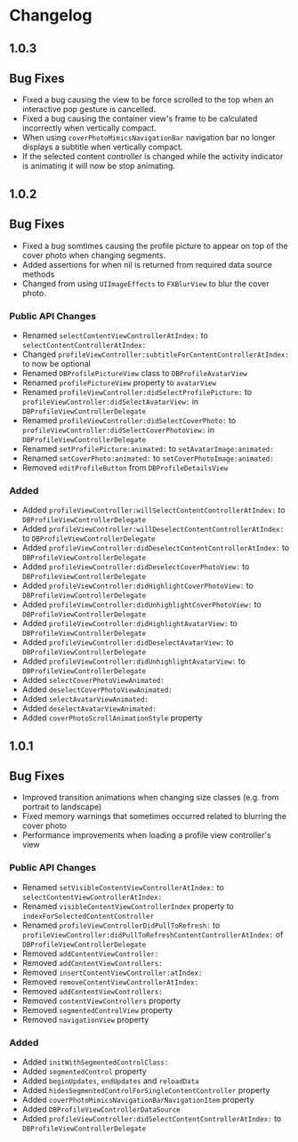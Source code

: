 # Changelog

## 1.0.3

## Bug Fixes

* Fixed a bug causing the view to be force scrolled to the top when an interactive pop gesture is cancelled.
* Fixed a bug causing the container view's frame to be calculated incorrectly when vertically compact.
* When using `coverPhotoMimicsNavigationBar` navigation bar no longer displays a subtitle when vertically compact.
* If the selected content controller is changed while the activity indicator is animating it will now be stop animating.

## 1.0.2

## Bug Fixes

* Fixed a bug somtimes causing the profile picture to appear on top of the cover photo when changing segments.
* Added assertions for when nil is returned from required data source methods
* Changed from using `UIImageEffects` to `FXBlurView` to blur the cover photo.

### Public API Changes

* Renamed `selectContentViewControllerAtIndex:` to `selectContentControllerAtIndex:`
* Changed `profileViewController:subtitleForContentControllerAtIndex:` to now be optional
* Renamed `DBProfilePictureView` class to `DBProfileAvatarView`
* Renamed `profilePictureView` property to `avatarView`
* Renamed `profileViewController:didSelectProfilePicture:` to `profileViewController:didSelectAvatarView:` in `DBProfileViewControllerDelegate`
* Renamed `profileViewController:didSelectCoverPhoto:` to `profileViewController:didSelectCoverPhotoView:` in `DBProfileViewControllerDelegate`
* Renamed `setProfilePicture:animated:` to `setAvatarImage:animated:`
* Renamed `setCoverPhoto:animated:` to `setCoverPhotoImage:animated:`
* Removed `editProfileButton` from `DBProfileDetailsView`

### Added

* Added `profileViewController:willSelectContentControllerAtIndex:` to `DBProfileViewControllerDelegate`
* Added `profileViewController:willDeselectContentControllerAtIndex:` to `DBProfileViewControllerDelegate`
* Added `profileViewController:didDeselectContentControllerAtIndex:` to `DBProfileViewControllerDelegate`
* Added `profileViewController:didDeselectCoverPhotoView:` to `DBProfileViewControllerDelegate`
* Added `profileViewController:didHighlightCoverPhotoView:` to `DBProfileViewControllerDelegate`
* Added `profileViewController:didUnhighlightCoverPhotoView:` to `DBProfileViewControllerDelegate`
* Added `profileViewController:didHighlightAvatarView:` to `DBProfileViewControllerDelegate`
* Added `profileViewController:didDeselectAvatarView:` to `DBProfileViewControllerDelegate`
* Added `profileViewController:didUnhighlightAvatarView:` to `DBProfileViewControllerDelegate`
* Added `selectCoverPhotoViewAnimated:`
* Added `deselectCoverPhotoViewAnimated:`
* Added `selectAvatarViewAnimated:`
* Added `deselectAvatarViewAnimated:`
* Added `coverPhotoScrollAnimationStyle` property

## 1.0.1

## Bug Fixes

* Improved transition animations when changing size classes (e.g. from portrait to landscape)
* Fixed memory warnings that sometimes occurred related to blurring the cover photo
* Performance improvements when loading a profile view controller's view

### Public API Changes

* Renamed `setVisibleContentViewControllerAtIndex:` to `selectContentViewControllerAtIndex:`
* Renamed `visibleContentViewControllerIndex` property to `indexForSelectedContentController`
* Renamed `profileViewControllerDidPullToRefresh:` to `profileViewController:didPullToRefreshContentControllerAtIndex:` of `DBProfileViewControllerDelegate`
* Removed `addContentViewController:`
* Removed `addContentViewControllers:`
* Removed `insertContentViewController:atIndex:`
* Removed `removeContentViewControllerAtIndex:`
* Removed `addContentViewControllers:`
* Removed `contentViewControllers` property
* Removed `segmentedControlView` property
* Removed `navigationView` property

### Added

* Added `initWithSegmentedControlClass:`
* Added `segmentedControl` property
* Added `beginUpdates`, `endUpdates` and `reloadData`
* Added `hidesSegmentedControlForSingleContentController` property
* Added `coverPhotoMimicsNavigationBarNavigationItem` property
* Added `DBProfileViewControllerDataSource`
* Added `profileViewController:didSelectContentControllerAtIndex:` to `DBProfileViewControllerDelegate`
